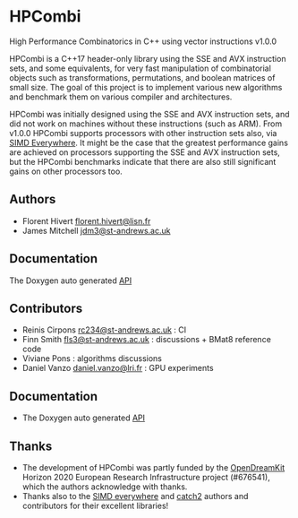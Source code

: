 # HPCombi
High Performance Combinatorics in C++ using vector instructions v1.0.0

HPCombi is a C++17 header-only library using the SSE and AVX instruction sets,
and some equivalents, for very fast manipulation of combinatorial objects such
as transformations, permutations, and boolean matrices of small size. The goal
of this project is to implement various new algorithms and benchmark them on
various compiler and architectures.

HPCombi was initially designed using the SSE and AVX instruction sets, and did
not work on machines without these instructions (such as ARM). From v1.0.0
HPCombi supports processors with other instruction sets also, via [SIMD
Everywhere][]. It might be the case that the greatest performance gains are
achieved on processors supporting the SSE and AVX instruction sets, but the
HPCombi benchmarks indicate that there are also still significant gains on
other processors too.
<!-- TODO add link to HPCombi wiki with benchmark graphs -->

## Authors

- Florent Hivert <florent.hivert@lisn.fr>
- James Mitchell <jdm3@st-andrews.ac.uk>

## Documentation

The Doxygen auto generated [API](https://libsemigroups.github.io/HPCombi/)

## Contributors

- Reinis Cirpons <rc234@st-andrews.ac.uk> : CI
- Finn Smith <fls3@st-andrews.ac.uk> : discussions + BMat8 reference code
- Viviane Pons : algorithms discussions
- Daniel Vanzo <daniel.vanzo@lri.fr> : GPU experiments  

## Documentation

- The Doxygen auto generated [API](https://libsemigroups.github.io/HPCombi/)

## Thanks

- The development of HPCombi was partly funded by the [OpenDreamKit][] Horizon
  2020 European Research Infrastructure project (#676541), which the authors
  acknowledge with thanks.
- Thanks also to the [SIMD everywhere][] and [catch2][] authors and
  contributors for their excellent libraries!
  
[SIMD everywhere]: https://github.com/simd-everywhere/simde
[OpenDreamKit]: https://opendreamkit.org/
[catch2]: https://github.com/catchorg/Catch2
